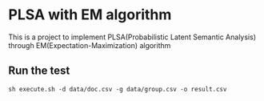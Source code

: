 # PLSA with EM algorithm

This is a project to implement PLSA(Probabilistic Latent Semantic Analysis) through EM(Expectation-Maximization) algorithm

## Run the test

```
sh execute.sh -d data/doc.csv -g data/group.csv -o result.csv
```